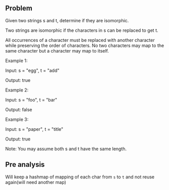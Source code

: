 ## Problem

Given two strings s and t, determine if they are isomorphic.

Two strings are isomorphic if the characters in s can be replaced to get t.

All occurrences of a character must be replaced with another character while preserving the order of characters. No two characters may map to the same character but a character may map to itself.

Example 1:

Input: s = "egg", t = "add"

Output: true

Example 2:

Input: s = "foo", t = "bar"

Output: false

Example 3:

Input: s = "paper", t = "title"

Output: true

Note:
You may assume both s and t have the same length.

## Pre analysis

Will keep a hashmap of mapping of each char from `s` to `t` and not reuse again(will need another map)
